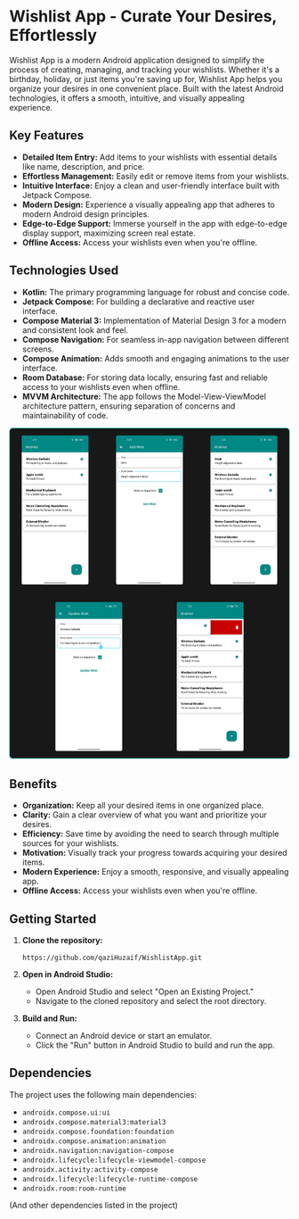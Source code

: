 # Wishlist App - Curate Your Desires, Effortlessly

Wishlist App is a modern Android application designed to simplify the process of creating, managing, and tracking your wishlists. Whether it's a birthday, holiday, or just items you're saving up for, Wishlist App helps you organize your desires in one convenient place. Built with the latest Android technologies, it offers a smooth, intuitive, and visually appealing experience.

## Key Features

*   **Detailed Item Entry:** Add items to your wishlists with essential details like name, description, and price.
*   **Effortless Management:** Easily edit or remove items from your wishlists.
*   **Intuitive Interface:** Enjoy a clean and user-friendly interface built with Jetpack Compose.
*   **Modern Design:** Experience a visually appealing app that adheres to modern Android design principles.
*   **Edge-to-Edge Support:** Immerse yourself in the app with edge-to-edge display support, maximizing screen real estate.
* **Offline Access:** Access your wishlists even when you're offline.

## Technologies Used

*   **Kotlin:** The primary programming language for robust and concise code.
*   **Jetpack Compose:** For building a declarative and reactive user interface.
*   **Compose Material 3:** Implementation of Material Design 3 for a modern and consistent look and feel.
*   **Compose Navigation:** For seamless in-app navigation between different screens.
*   **Compose Animation:** Adds smooth and engaging animations to the user interface.
*   **Room Database:** For storing data locally, ensuring fast and reliable access to your wishlists even when offline.
* **MVVM Architecture:** The app follows the Model-View-ViewModel architecture pattern, ensuring separation of concerns and maintainability of code.


![SVG Image](https://raw.githubusercontent.com/qaziHuzaif/WishlistApp/c947d851abe491b77a73fd65fe3962ddaa179603/Wishlist%20App.svg?token=BI7FBCBPVJBYI7MPFPBWNA3HWHXNS)


## Benefits

*   **Organization:** Keep all your desired items in one organized place.
*   **Clarity:** Gain a clear overview of what you want and prioritize your desires.
*   **Efficiency:** Save time by avoiding the need to search through multiple sources for your wishlists.
*   **Motivation:** Visually track your progress towards acquiring your desired items.
*   **Modern Experience:** Enjoy a smooth, responsive, and visually appealing app.
*  **Offline Access:** Access your wishlists even when you're offline.

## Getting Started

1. **Clone the repository:**  
   ```
   https://github.com/qaziHuzaif/WishlistApp.git

3.  **Open in Android Studio:**
    *   Open Android Studio and select "Open an Existing Project."
    *   Navigate to the cloned repository and select the root directory.

4.  **Build and Run:**
    *   Connect an Android device or start an emulator.
    *   Click the "Run" button in Android Studio to build and run the app.

## Dependencies

The project uses the following main dependencies:

*   `androidx.compose.ui:ui`
*   `androidx.compose.material3:material3`
*   `androidx.compose.foundation:foundation`
*   `androidx.compose.animation:animation`
*   `androidx.navigation:navigation-compose`
*   `androidx.lifecycle:lifecycle-viewmodel-compose`
*   `androidx.activity:activity-compose`
*   `androidx.lifecycle:lifecycle-runtime-compose`
*   `androidx.room:room-runtime`

(And other dependencies listed in the project)
